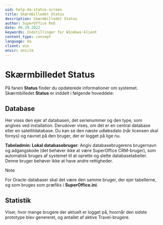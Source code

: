 ```yaml
---
uid: help-da-status-screen
title: Skærmbilledet Status
description: Skærmbilledet Status
author: SuperOffice RnD
date: 06.29.2022
keywords: Indstillinger for Windows-klient
content_type: concept
language: da
client: win
envir: onsite
---
```


# Skærmbilledet Status

På fanen **Status** finder du opdaterede informationer om systemet. Skærmbilledet **Status** er inddelt i følgende hoveddele:

## Database

Her vises den ejer af databasen, det serienummer og den type, som angives ved installation. Derudover vises, om det er en central database eller en satellitdatabase. Du kan se den næste udløbsdato (når licensen skal fornys) og navnet på den bruger, der er logget på lige nu.

**Tabeladmin: Lokal databasebruger**: Angiv databasebrugerens brugernavn og adgangskode (det behøver ikke at være SuperOffice CRM-bruger), som automatisk bruges af systemet til at oprette og slette databasetabeller. Denne bruger behøver ikke at have andre rettigheder.

> [!NOTE]
> For Oracle-databaser skal det være den samme bruger, der ejer tabellerne, og som bruges som præfiks i **SuperOffice.ini**.

## Statistik

Viser, hvor mange brugere der aktuelt er logget på, hvornår den sidste prototype blev genereret, og antallet af aktive Travel-brugere.
